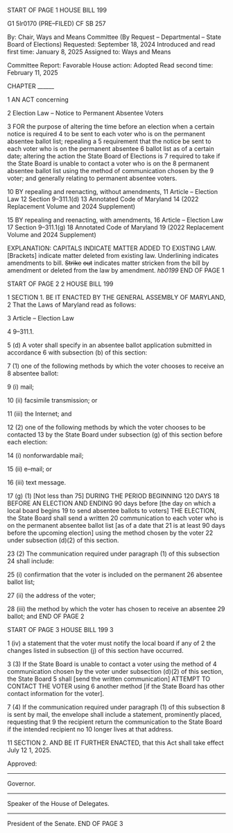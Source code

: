 START OF PAGE 1
HOUSE BILL 199

G1 5lr0170
(PRE–FILED) CF SB 257

By: Chair, Ways and Means Committee (By Request – Departmental – State Board
of Elections)
Requested: September 18, 2024
Introduced and read first time: January 8, 2025
Assigned to: Ways and Means

Committee Report: Favorable
House action: Adopted
Read second time: February 11, 2025

CHAPTER ______

1 AN ACT concerning

2 Election Law – Notice to Permanent Absentee Voters

3 FOR the purpose of altering the time before an election when a certain notice is required
4 to be sent to each voter who is on the permanent absentee ballot list; repealing a
5 requirement that the notice be sent to each voter who is on the permanent absentee
6 ballot list as of a certain date; altering the action the State Board of Elections is
7 required to take if the State Board is unable to contact a voter who is on the
8 permanent absentee ballot list using the method of communication chosen by the
9 voter; and generally relating to permanent absentee voters.

10 BY repealing and reenacting, without amendments,
11 Article – Election Law
12 Section 9–311.1(d)
13 Annotated Code of Maryland
14 (2022 Replacement Volume and 2024 Supplement)

15 BY repealing and reenacting, with amendments,
16 Article – Election Law
17 Section 9–311.1(g)
18 Annotated Code of Maryland
19 (2022 Replacement Volume and 2024 Supplement)

EXPLANATION: CAPITALS INDICATE MATTER ADDED TO EXISTING LAW.
[Brackets] indicate matter deleted from existing law.
Underlining indicates amendments to bill.
~~Strike~~ ~~out~~ indicates matter stricken from the bill by amendment or deleted from the law by
amendment. *hb0199*
END OF PAGE 1

START OF PAGE 2
2 HOUSE BILL 199

1 SECTION 1. BE IT ENACTED BY THE GENERAL ASSEMBLY OF MARYLAND,
2 That the Laws of Maryland read as follows:

3 Article – Election Law

4 9–311.1.

5 (d) A voter shall specify in an absentee ballot application submitted in accordance
6 with subsection (b) of this section:

7 (1) one of the following methods by which the voter chooses to receive an
8 absentee ballot:

9 (i) mail;

10 (ii) facsimile transmission; or

11 (iii) the Internet; and

12 (2) one of the following methods by which the voter chooses to be contacted
13 by the State Board under subsection (g) of this section before each election:

14 (i) nonforwardable mail;

15 (ii) e–mail; or

16 (iii) text message.

17 (g) (1) [Not less than 75] DURING THE PERIOD BEGINNING 120 DAYS
18 BEFORE AN ELECTION AND ENDING 90 days before [the day on which a local board begins
19 to send absentee ballots to voters] THE ELECTION, the State Board shall send a written
20 communication to each voter who is on the permanent absentee ballot list [as of a date that
21 is at least 90 days before the upcoming election] using the method chosen by the voter
22 under subsection (d)(2) of this section.

23 (2) The communication required under paragraph (1) of this subsection
24 shall include:

25 (i) confirmation that the voter is included on the permanent
26 absentee ballot list;

27 (ii) the address of the voter;

28 (iii) the method by which the voter has chosen to receive an absentee
29 ballot; and
END OF PAGE 2

START OF PAGE 3
HOUSE BILL 199 3

1 (iv) a statement that the voter must notify the local board if any of
2 the changes listed in subsection (j) of this section have occurred.

3 (3) If the State Board is unable to contact a voter using the method of
4 communication chosen by the voter under subsection (d)(2) of this section, the State Board
5 shall [send the written communication] ATTEMPT TO CONTACT THE VOTER using
6 another method [if the State Board has other contact information for the voter].

7 (4) If the communication required under paragraph (1) of this subsection
8 is sent by mail, the envelope shall include a statement, prominently placed, requesting that
9 the recipient return the communication to the State Board if the intended recipient no
10 longer lives at that address.

11 SECTION 2. AND BE IT FURTHER ENACTED, that this Act shall take effect July
12 1, 2025.

Approved:

________________________________________________________________________________
Governor.

________________________________________________________________________________
Speaker of the House of Delegates.

________________________________________________________________________________
President of the Senate.
END OF PAGE 3